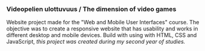 ### Videopelien ulottuvuus / The dimension of video games

Website project made for the "Web and Mobile User Interfaces" course. The objective was to create a responsive website that has usability and works in different desktop and mobile devices.
Build with using with HTML, CSS and JavaScript, _this project was created during my second year of studies._
